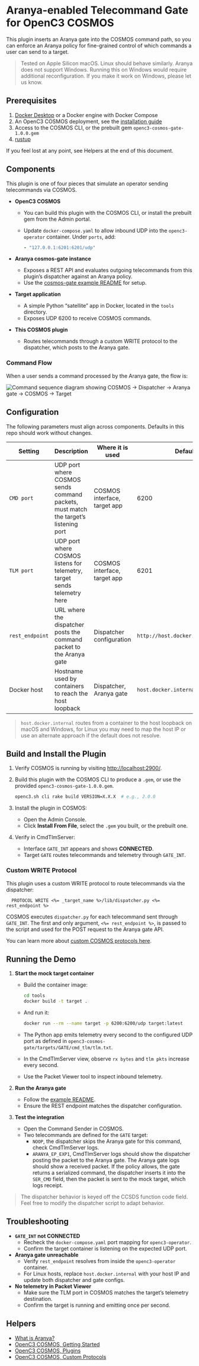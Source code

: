 # Aranya-enabled Telecommand Gate for OpenC3 COSMOS

This plugin inserts an Aranya gate into the COSMOS command path, so you can enforce an Aranya policy for fine-grained control of which commands a user can send to a target.

> Tested on Apple Silicon macOS. Linux should behave similarly. Aranya does not support Windows. Running this on Windows would require additional reconfiguration. If you make it work on Windows, please let us know.

## Prerequisites

1. [Docker Desktop](https://docs.docker.com/get-started/get-docker/) or a Docker engine with Docker Compose
2. An OpenC3 COSMOS deployment, see the [installation guide](https://docs.openc3.com/docs/getting-started/installation)
3. Access to the COSMOS CLI, or the prebuilt gem `openc3-cosmos-gate-1.0.0.gem`
4. [rustup](https://rustup.rs/)

If you feel lost at any point, see Helpers at the end of this document.

## Components

This plugin is one of four pieces that simulate an operator sending telecommands via COSMOS.

- **OpenC3 COSMOS**
  - You can build this plugin with the COSMOS CLI, or install the prebuilt gem from the Admin portal.
  - Update `docker-compose.yaml` to allow inbound UDP into the `openc3-operator` container. Under `ports`, add:

    ```yaml
    - "127.0.0.1:6201:6201/udp"
    ```

- **Aranya cosmos-gate instance**
  - Exposes a REST API and evaluates outgoing telecommands from this plugin’s dispatcher against an Aranya policy.
  - Use the [cosmos-gate example README](https://github.com/matcala/aranya/tree/d3c1cd841aba6d64c52d5a0f50637945d045ac87/examples/rust/cosmos-gate) for setup.
<!-- TODO: update link and remove permalink -->

- **Target application**
  - A simple Python “satellite” app in Docker, located in the `tools` directory.
  - Exposes UDP 6200 to receive COSMOS commands.

- **This COSMOS plugin**
  - Routes telecommands through a custom WRITE protocol to the dispatcher, which posts to the Aranya gate.

### Command Flow

When a user sends a command processed by the Aranya gate, the flow is:

![Command sequence diagram showing COSMOS → Dispatcher → Aranya gate → COSMOS → Target](cmd_sequence_diagram.png)

## Configuration

The following parameters must align across components. Defaults in this repo should work without changes.

| Setting         | Description                                                                                           | Where it is used                 | Default                      |
|-----------------|-------------------------------------------------------------------------------------------------------|----------------------------------|------------------------------|
| `CMD port`      | UDP port where COSMOS sends command packets, must match the target’s listening port                   | COSMOS interface, target app     | 6200                         |
| `TLM port`      | UDP port where COSMOS listens for telemetry, target sends telemetry here                              | COSMOS interface, target app     | 6201                         |
| `rest_endpoint` | URL where the dispatcher posts the command packet to the Aranya gate                                  | Dispatcher configuration         | `http://host.docker.internal:8080` |
| Docker host     | Hostname used by containers to reach the host loopback                                                | Dispatcher, Aranya gate          | `host.docker.internal`       |

> `host.docker.internal` routes from a container to the host loopback on macOS and Windows, for Linux you may need to map the host IP or use an alternate approach if the default does not resolve.

## Build and Install the Plugin

1. Verify COSMOS is running by visiting [http://localhost:2900/](http://localhost:2900/).
2. Build this plugin with the COSMOS CLI to produce a `.gem`, or use the provided `openc3-cosmos-gate-1.0.0.gem`.

    ```bash
    openc3.sh cli rake build VERSION=X.X.X  # e.g., 2.0.0
    ```
3. Install the plugin in COSMOS:
   - Open the Admin Console.
   - Click **Install From File**, select the `.gem` you built, or the prebuilt one.
4. Verify in CmdTlmServer:
   - Interface `GATE_INT` appears and shows **CONNECTED**.
   - Target `GATE` routes telecommands and telemetry through `GATE_INT`.

### Custom WRITE Protocol

This plugin uses a custom WRITE protocol to route telecommands via the dispatcher:
```
  PROTOCOL WRITE <%= _target_name %>/lib/dispatcher.py <%= rest_endpoint %>
```

COSMOS executes `dispatcher.py` for each telecommand sent through `GATE_INT`. The first and only argument, `<%= rest_endpoint %>`, is passed to the script and used for the POST request to the Aranya gate API.

You can learn more about [custom COSMOS protocols here](https://docs.openc3.com/docs/configuration/protocols#custom-protocols).

## Running the Demo

1. **Start the mock target container**

    - Build the container image:

      ```bash
      cd tools
      docker build -t target .
      ```
    - And run it:

      ```bash
      docker run --rm --name target -p 6200:6200/udp target:latest
      ```
   - The Python app emits telemetry every second to the configured UDP port as defined in `openc3-cosmos-gate/targets/GATE/cmd_tlm/tlm.txt`.
   - In the CmdTlmServer view, observe `rx bytes` and `tlm pkts` increase every second.
   - Use the Packet Viewer tool to inspect inbound telemetry.

2. **Run the Aranya gate**
   - Follow the [example README](https://github.com/matcala/aranya/tree/d3c1cd841aba6d64c52d5a0f50637945d045ac87/examples/rust/cosmos-gate).
   - Ensure the REST endpoint matches the dispatcher configuration.
   <!-- update link -->

3. **Test the integration**
   - Open the Command Sender in COSMOS.
   - Two telecommands are defined for the `GATE` target:
     - `NOOP`, the dispatcher skips the Aranya gate for this command, check CmdTlmServer logs.
     - `ARANYA_EP_EXP1`, CmdTlmServer logs should show the dispatcher posting the packet to the Aranya gate. The Aranya gate logs should show a received packet. If the policy allows, the gate returns a serialized command, the dispatcher inserts it into the `SER_CMD` field, then the packet is sent to the mock target, which logs receipt.

> The dispatcher behavior is keyed off the CCSDS function code field. Feel free to modify the dispatcher script to adapt behavior.

## Troubleshooting

- **`GATE_INT` not CONNECTED**
  - Recheck the `docker-compose.yaml` port mapping for `openc3-operator`.
  - Confirm the target container is listening on the expected UDP port.
- **Aranya gate unreachable**
  - Verify `rest_endpoint` resolves from inside the `openc3-operator` container.
  - For Linux hosts, replace `host.docker.internal` with your host IP and update both dispatcher and gate configs.
- **No telemetry in Packet Viewer**
  - Make sure the TLM port in COSMOS matches the target’s telemetry destination.
  - Confirm the target is running and emitting once per second.

## Helpers

- [What is Aranya?](https://aranya-project.github.io/)
- [OpenC3 COSMOS, Getting Started](https://docs.openc3.com/docs/getting-started/installation)
- [OpenC3 COSMOS, Plugins](https://docs.openc3.com/docs/configuration/plugins)
- [OpenC3 COSMOS, Custom Protocols](https://docs.openc3.com/docs/configuration/protocols#custom-protocols)
